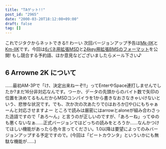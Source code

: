```yaml
---
title: "TAゲット!!"
post_id: "2965"
date: "2000-03-20T18:12:00+09:00"
draft: false
tag: []
---
```



これでジタクからネットできる!! わーい 次回バージョンアップ予告は[Mk-IIK](/mk-iik)と[Km-IIK](/km-iik)です。今回は[6パネ用拡張MSD](/filez/app/MSD2K.txt)と[24key用拡張BMSのフォーマット](/filez/app/kmanibms.txt)を公開! もし競合する予約語、ほか意見などございましたらメール下さい♪
## 6 Arrowne 2K について
……最初AM-3Pで「け、決定出来ねーぞ!!」ってEnterやSpace連打しませんでしたか?まだ16分非対応なんです。つーか、データの先頭からのバイト数で矢印の位置を決めてるもんだからMSDコンパイラを1から書きなおさなきゃいけないという、悲惨な状況です。でも、次か次の次あたりで()はおろか[]や{}にもちゃぁーんと対応させますよー ところで読みは厳密にはarrowとaloneが組み合わさった造語ですので「あろ～ん」と言うのが正しいのですが、「あろーね」ってゆのも悪くないなぁ……正式バージョンではどっちの読みをとろうか……なんかつけてほしい機能があったら色々言ってください。1.0以降は要望によってのみバージョンアップする予定ですので。(今回は「ビートカウンタ」といういかにも無駄な機能が……)
